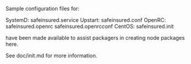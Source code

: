 Sample configuration files for:

SystemD: safeinsured.service
Upstart: safeinsured.conf
OpenRC:  safeinsured.openrc
         safeinsured.openrcconf
CentOS:  safeinsured.init

have been made available to assist packagers in creating node packages here.

See doc/init.md for more information.
